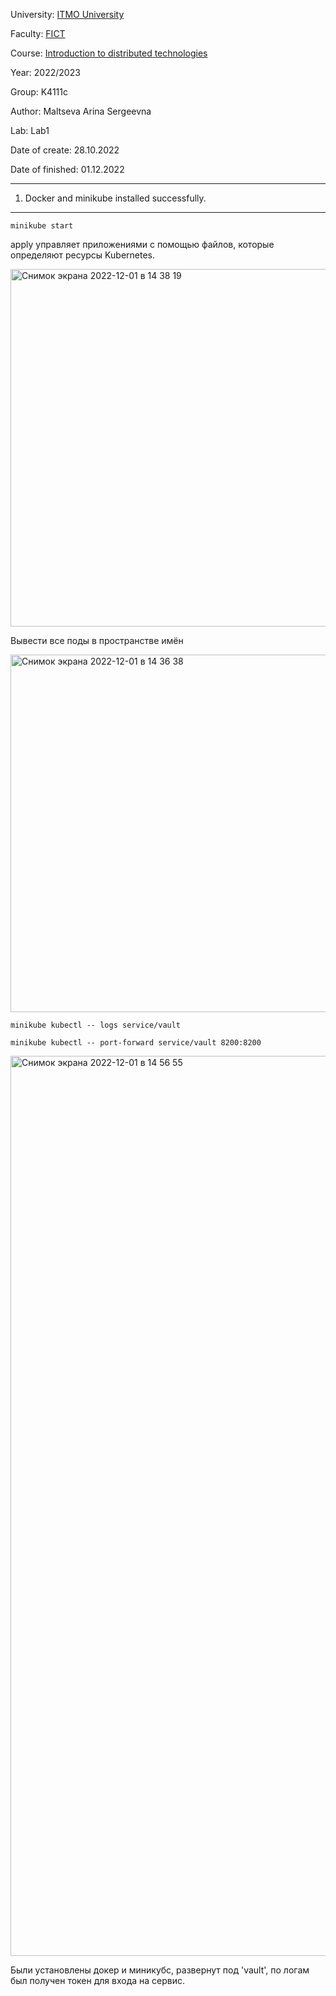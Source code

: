 University: [ITMO University](https://itmo.ru/ru/)

Faculty: [FICT](https://fict.itmo.ru)

Course: [Introduction to distributed technologies](https://github.com/itmo-ict-faculty/introduction-to-distributed-technologies)

Year: 2022/2023

Group: K4111c

Author: Maltseva Arina Sergeevna

Lab: Lab1

Date of create: 28.10.2022

Date of finished: 01.12.2022

---

1. Docker and minikube installed successfully.
 ---
 
```
minikube start
```
 
 apply управляет приложениями с помощью файлов, которые определяют ресурсы Kubernetes. 
 
<img width="572" alt="Снимок экрана 2022-12-01 в 14 38 19" src="https://user-images.githubusercontent.com/79594454/205071748-3d753691-4a2b-4b03-8592-da8131a47393.png">

Вывести все поды в пространстве имён

<img width="572" alt="Снимок экрана 2022-12-01 в 14 36 38" src="https://user-images.githubusercontent.com/79594454/205071770-e4a45e90-3981-4a8b-adb7-92e5ff3079d2.png">

```
minikube kubectl -- logs service/vault
```

```
minikube kubectl -- port-forward service/vault 8200:8200
```

<img width="1440" alt="Снимок экрана 2022-12-01 в 14 56 55" src="https://user-images.githubusercontent.com/79594454/205072270-696087f0-52f7-4220-8c4f-0ba1e8329361.png">


Были установлены докер и миникубс, развернут под 'vault', по логам был получен токен для входа на сервис.

